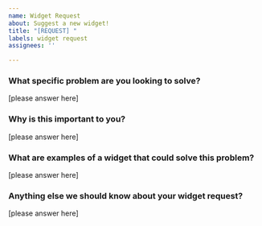 ```yaml
---
name: Widget Request
about: Suggest a new widget!
title: "[REQUEST] "
labels: widget request
assignees: ''

---
```


### What specific problem are you looking to solve?
[please answer here]

### Why is this important to you?
[please answer here]

### What are examples of a widget that could solve this problem?
[please answer here]

### Anything else we should know about your widget request?
[please answer here]
